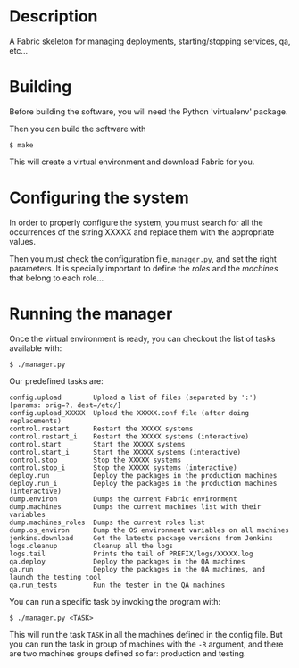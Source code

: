 Description
===========

A Fabric skeleton for managing deployments, starting/stopping services, qa, etc...

Building
========

Before building the software, you will need the Python 'virtualenv' package.

Then you can build the software with

    $ make

This will create a virtual environment and download Fabric for you.

Configuring the system
======================

In order to properly configure the system, you must search for all the occurrences
of the string XXXXX and replace them with the appropriate values.

Then you must check the configuration file, `manager.py`, and set the right
parameters. It is specially important to define the _roles_ and the _machines_ that
belong to each role...

Running the manager
===================

Once the virtual environment is ready, you can checkout the list of tasks available
with:

    $ ./manager.py

Our predefined tasks are:

	config.upload        Upload a list of files (separated by ':') [params: orig=?, dest=/etc/]
	config.upload_XXXXX  Upload the XXXXX.conf file (after doing replacements)
	control.restart      Restart the XXXXX systems
	control.restart_i    Restart the XXXXX systems (interactive)
	control.start        Start the XXXXX systems
	control.start_i      Start the XXXXX systems (interactive)
	control.stop         Stop the XXXXX systems
	control.stop_i       Stop the XXXXX systems (interactive)
	deploy.run           Deploy the packages in the production machines
	deploy.run_i         Deploy the packages in the production machines (interactive)
	dump.environ         Dumps the current Fabric environment
	dump.machines        Dumps the current machines list with their variables
	dump.machines_roles  Dumps the current roles list
	dump.os_environ      Dump the OS environment variables on all machines
	jenkins.download     Get the latests package versions from Jenkins
	logs.cleanup         Cleanup all the logs
	logs.tail            Prints the tail of PREFIX/logs/XXXXX.log
	qa.deploy            Deploy the packages in the QA machines
	qa.run               Deploy the packages in the QA machines, and launch the testing tool
	qa.run_tests         Run the tester in the QA machines

You can run a specific task by invoking the program with:

    $ ./manager.py <TASK>

This will run the task `TASK` in all the machines defined in the config file. But
you can run the task in group of machines with the `-R` argument, and there are two
machines groups defined so far: production and testing.



